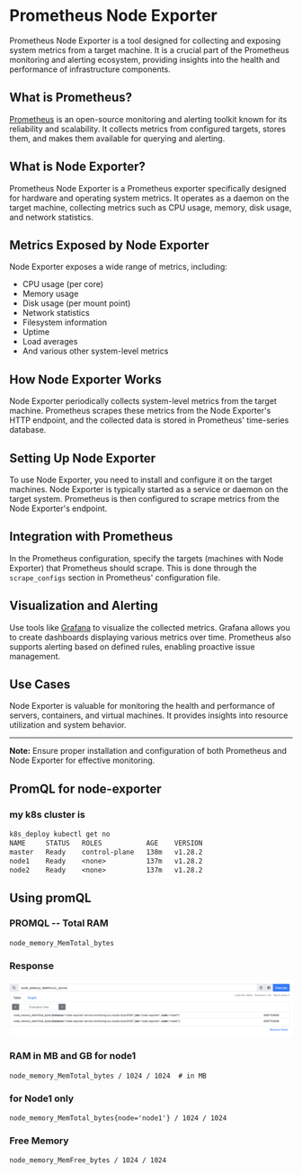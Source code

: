# Prometheus Node Exporter

Prometheus Node Exporter is a tool designed for collecting and exposing system metrics from a target machine. It is a crucial part of the Prometheus monitoring and alerting ecosystem, providing insights into the health and performance of infrastructure components.

## What is Prometheus?

[Prometheus](https://prometheus.io/) is an open-source monitoring and alerting toolkit known for its reliability and scalability. It collects metrics from configured targets, stores them, and makes them available for querying and alerting.

## What is Node Exporter?

Prometheus Node Exporter is a Prometheus exporter specifically designed for hardware and operating system metrics. It operates as a daemon on the target machine, collecting metrics such as CPU usage, memory, disk usage, and network statistics.

## Metrics Exposed by Node Exporter

Node Exporter exposes a wide range of metrics, including:

- CPU usage (per core)
- Memory usage
- Disk usage (per mount point)
- Network statistics
- Filesystem information
- Uptime
- Load averages
- And various other system-level metrics

## How Node Exporter Works

Node Exporter periodically collects system-level metrics from the target machine. Prometheus scrapes these metrics from the Node Exporter's HTTP endpoint, and the collected data is stored in Prometheus' time-series database.

## Setting Up Node Exporter

To use Node Exporter, you need to install and configure it on the target machines. Node Exporter is typically started as a service or daemon on the target system. Prometheus is then configured to scrape metrics from the Node Exporter's endpoint.

## Integration with Prometheus

In the Prometheus configuration, specify the targets (machines with Node Exporter) that Prometheus should scrape. This is done through the `scrape_configs` section in Prometheus' configuration file.

## Visualization and Alerting

Use tools like [Grafana](https://grafana.com/) to visualize the collected metrics. Grafana allows you to create dashboards displaying various metrics over time. Prometheus also supports alerting based on defined rules, enabling proactive issue management.

## Use Cases

Node Exporter is valuable for monitoring the health and performance of servers, containers, and virtual machines. It provides insights into resource utilization and system behavior.

---
**Note:** Ensure proper installation and configuration of both Prometheus and Node Exporter for effective monitoring.

## PromQL for node-exporter

### my k8s cluster is 

```
k8s_deploy kubectl get no
NAME     STATUS   ROLES           AGE    VERSION
master   Ready    control-plane   138m   v1.28.2
node1    Ready    <none>          137m   v1.28.2
node2    Ready    <none>          137m   v1.28.2
```

##  Using promQL 

### PROMQL -- Total RAM 

```
node_memory_MemTotal_bytes
```

### Response 

<img src="nodeq1.png">

### RAM in MB and GB for node1 

```
node_memory_MemTotal_bytes / 1024 / 1024  # in MB 
```

### for Node1 only 

```
node_memory_MemTotal_bytes{node='node1'} / 1024 / 1024 
```

### Free Memory 

```
node_memory_MemFree_bytes / 1024 / 1024
```

